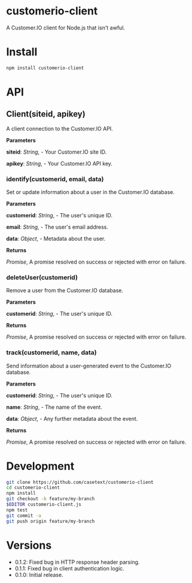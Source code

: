
# customerio-client
A Customer.IO client for Node.js that isn't awful.

# Install

```bash
npm install customerio-client
```

# API

## Client(siteid, apikey)
A client connection to the Customer.IO API.


**Parameters**

**siteid**:  *String*,  - Your Customer.IO site ID.

**apikey**:  *String*,  - Your Customer.IO API key.


### identify(customerid, email, data)
Set or update information about a user in the Customer.IO database.


**Parameters**

**customerid**:  *String*,  - The user's unique ID.

**email**:  *String*,  - The user's email address.

**data**:  *Object*,  - Metadata about the user.

**Returns**

*Promise*,  A promise resolved on success or rejected with error on failure.


### deleteUser(customerid)
Remove a user from the Customer.IO database.


**Parameters**

**customerid**:  *String*,  - The user's unique ID.

**Returns**

*Promise*,  A promise resolved on success or rejected with error on failure.


### track(customerid, name, data)
Send information about a user-generated event to the Customer.IO database.


**Parameters**

**customerid**:  *String*,  - The user's unique ID.

**name**:  *String*,  - The name of the event.

**data**:  *Object*,  - Any further metadata about the event.

**Returns**

*Promise*,  A promise resolved on success or rejected with error on failure.


# Development

```bash
git clone https://github.com/casetext/customerio-client
cd customerio-client
npm install
git checkout -b feature/my-branch
$EDITOR customerio-client.js
npm test
git commit -a
git push origin feature/my-branch
```

# Versions

- 0.1.2: Fixed bug in HTTP response header parsing.
- 0.1.1: Fixed bug in client authentication logic.
- 0.1.0: Initial release.
